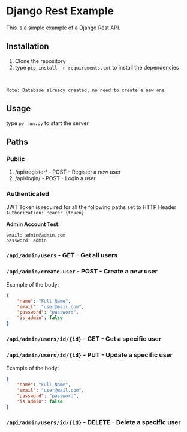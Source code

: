# Django Rest Example
This is a simple example of a Django Rest API.

## Installation
1. Clone the repository
2. type `pip install -r requirements.txt` to install the dependencies
<br>

`Note: Database already created, no need to create a new one`

## Usage
type `py run.py` to start the server 


## Paths

### Public
1. /api/register/ - POST - Register a new user
2. /api/login/ - POST - Login a user
   
### Authenticated
JWT Token is required for all the following paths set to HTTP Header `Authorization: Bearer {token}`

**Admin Account Test:**
```
email: admin@admin.com
password: admin
```

### `/api/admin/users` - GET - Get all users
### `/api/admin/create-user` - POST - Create a new user
Example of the body:
```json
{   
    "name": "Full Name",
    "email": "user@mail.com",
    "password": "password",
    "is_admin": false
}
```
### `/api/admin/users/id/{id}` - GET - Get a specific user
### `/api/admin/users/id/{id}` - PUT - Update a specific user
Example of the body:
```json
{   
    "name": "Full Name",
    "email": "user@mail.com",
    "password": "password",
    "is_admin": false
}
```
### `/api/admin/users/id/{id}` - DELETE - Delete a specific user

